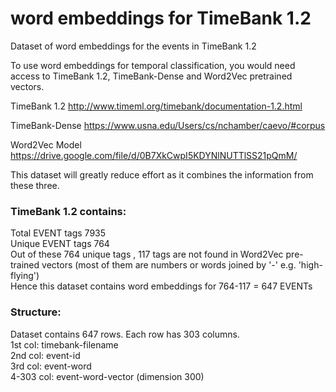 # word embeddings for TimeBank 1.2
Dataset of word embeddings for the events in TimeBank 1.2

To use word embeddings for temporal classification, you would need access to TimeBank 1.2, TimeBank-Dense and Word2Vec pretrained vectors. 

TimeBank 1.2
http://www.timeml.org/timebank/documentation-1.2.html

TimeBank-Dense
https://www.usna.edu/Users/cs/nchamber/caevo/#corpus

Word2Vec Model
https://drive.google.com/file/d/0B7XkCwpI5KDYNlNUTTlSS21pQmM/

This dataset will greatly reduce effort as it combines the information from these three.

### TimeBank 1.2 contains:<br>
Total EVENT tags 7935<br>
Unique EVENT tags 764<br>
Out of these 764 unique tags , 117 tags are not found in Word2Vec pre-trained vectors (most of them are numbers or words joined by '-' e.g. 'high-flying')<br>
Hence this dataset contains word embeddings for 764-117 = 647 EVENTs<br>

### Structure:<br>
Dataset contains 647 rows. Each row has 303 columns.<br>
1st col: timebank-filename<br>
2nd col: event-id<br>
3rd col: event-word<br>
4-303 col: event-word-vector (dimension 300)


